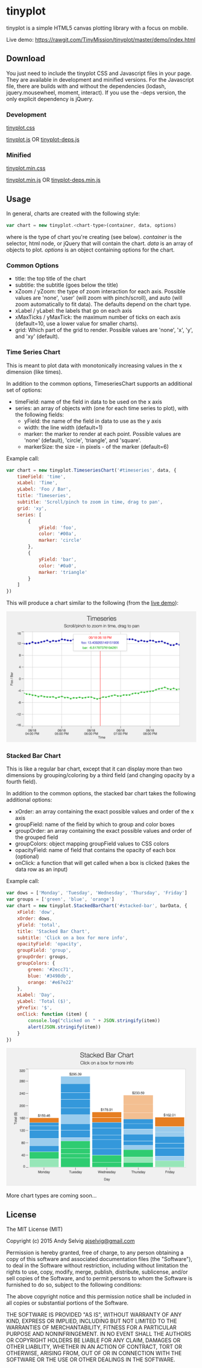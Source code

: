 # tinyplot

tinyplot is a simple HTML5 canvas plotting library with a focus on mobile.

Live demo: https://rawgit.com/TinyMission/tinyplot/master/demo/index.html


## Download

You just need to include the tinyplot CSS and Javascript files in your page.
They are available in development and minified versions.
For the Javascript file, there are builds with and without the dependencies (lodash, jquery.mousewheel, moment, interact).
If you use the -deps version, the only explicit dependency is jQuery.

### Development

[tinyplot.css](https://github.com/TinyMission/tinyplot/blob/master/build/tinyplot.css)

[tinyplot.js](https://github.com/TinyMission/tinyplot/blob/master/build/tinyplot.js)
OR
[tinyplot-deps.js](https://github.com/TinyMission/tinyplot/blob/master/build/tinyplot-deps.js)

### Minified

[tinyplot.min.css](https://github.com/TinyMission/tinyplot/blob/master/build/tinyplot.min.css)

[tinyplot.min.js](https://github.com/TinyMission/tinyplot/blob/master/build/tinyplot.min.js)
OR
[tinyplot-deps.min.js](https://github.com/TinyMission/tinyplot/blob/master/build/tinyplot-deps.min.js)


## Usage

In general, charts are created with the following style:

```javascript
var chart = new tinyplot.<chart-type>(container, data, options)
```

where <chart-type> is the type of chart you're creating (see below).
*container* is the selector, html node, or jQuery that will contain the chart.
*data* is an array of objects to plot.
*options* is an object containing options for the chart.

### Common Options

* title: the top title of the chart
* subtitle: the subtitle (goes below the title)
* xZoom / yZoom: the type of zoom interaction for each axis. Possible values are 'none', 'user' (will zoom with pinch/scroll), and auto (will zoom automatically to fit data). The defaults depend on the chart type.
* xLabel / yLabel: the labels that go on each axis
* xMaxTicks / yMaxTick: the maximum number of ticks on each axis (default=10, use a lower value for smaller charts).
* grid: Which part of the grid to render. Possible values are 'none', 'x', 'y', and 'xy' (default).

### Time Series Chart

This is meant to plot data with monotonically increasing values in the x dimension (like times).

In addition to the common options, TimeseriesChart supports an additional set of options:

* timeField: name of the field in data to be used on the x axis
* series: an array of objects with (one for each time series to plot), with the following fields:
  * yField: the name of the field in data to use as the y axis
  * width: the line width (default=1)
  * marker: the marker to render at each point. Possible values are 'none' (default), 'circle', 'triangle', and 'square'.
  * markerSize: the size - in pixels - of the marker (default=6)

Example call:

```javascript
var chart = new tinyplot.TimeseriesChart('#timeseries', data, {
    timeField: 'time',
    xLabel: 'Time',
    yLabel: 'Foo / Bar',
    title: 'Timeseries',
    subtitle: 'Scroll/pinch to zoom in time, drag to pan',
    grid: 'xy',
    series: [
        {
            yField: 'foo',
            color: '#00a',
            marker: 'circle'
        },
        {
            yField: 'bar',
            color: '#0a0',
            marker: 'triangle'
        }
    ]
})
```

This will produce a chart similar to the following (from the [live demo](https://rawgit.com/TinyMission/tinyplot/master/demo/index.html)):

![Timeseries Screenshot](https://raw.githubusercontent.com/TinyMission/tinyplot/master/demo/timeseries.png)


### Stacked Bar Chart

This is like a regular bar chart, except that it can display more than two dimensions by grouping/coloring by a third field (and changing opacity by a fourth field).

In addition to the common options, the stacked bar chart takes the following additional options:

* xOrder: an array containing the exact possible values and order of the x axis
* groupField: name of the field by which to group and color boxes
* groupOrder: an array containing the exact possible values and order of the grouped field
* groupColors: object mapping groupField values to CSS colors
* opacityField: name of field that contains the opacity of each box (optional)
* onClick: a function that will get called when a box is clicked (takes the data row as an input)

Example call:

```javascript
var dows = ['Monday', 'Tuesday', 'Wednesday', 'Thursday', 'Friday']
var groups = ['green', 'blue', 'orange']
var chart = new tinyplot.StackedBarChart('#stacked-bar', barData, {
    xField: 'dow',
    xOrder: dows,
    yField: 'total',
    title: 'Stacked Bar Chart',
    subtitle: 'Click on a box for more info',
    opacityField: 'opacity',
    groupField: 'group',
    groupOrder: groups,
    groupColors: {
        green: '#2ecc71',
        blue: '#3498db',
        orange: '#e67e22'
    },
    xLabel: 'Day',
    yLabel: 'Total ($)',
    yPrefix: '$',
    onClick: function (item) {
        console.log("clicked on " + JSON.stringify(item))
        alert(JSON.stringify(item))
    }
})

```

![Stacked Bar Screenshot](https://raw.githubusercontent.com/TinyMission/tinyplot/master/demo/stacked-bar.png)


More chart types are coming soon...


## License

The MIT License (MIT)

Copyright (c) 2015 Andy Selvig <ajselvig@gmail.com>

Permission is hereby granted, free of charge, to any person obtaining a copy
of this software and associated documentation files (the "Software"), to deal
in the Software without restriction, including without limitation the rights
to use, copy, modify, merge, publish, distribute, sublicense, and/or sell
copies of the Software, and to permit persons to whom the Software is
furnished to do so, subject to the following conditions:

The above copyright notice and this permission notice shall be included in
all copies or substantial portions of the Software.

THE SOFTWARE IS PROVIDED "AS IS", WITHOUT WARRANTY OF ANY KIND, EXPRESS OR
IMPLIED, INCLUDING BUT NOT LIMITED TO THE WARRANTIES OF MERCHANTABILITY,
FITNESS FOR A PARTICULAR PURPOSE AND NONINFRINGEMENT. IN NO EVENT SHALL THE
AUTHORS OR COPYRIGHT HOLDERS BE LIABLE FOR ANY CLAIM, DAMAGES OR OTHER
LIABILITY, WHETHER IN AN ACTION OF CONTRACT, TORT OR OTHERWISE, ARISING FROM,
OUT OF OR IN CONNECTION WITH THE SOFTWARE OR THE USE OR OTHER DEALINGS IN
THE SOFTWARE.